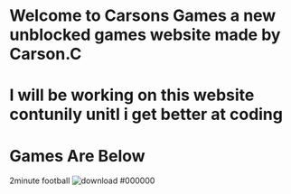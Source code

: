 # Welcome to Carsons Games a new unblocked games website made by Carson.C
# I will be working on this website contunily unitl i get better at coding

# Games Are Below
2minute football
![download](https://github.com/user-attachments/assets/b1958a33-de9c-41f3-bffd-fead9d67d1c7)
#000000
